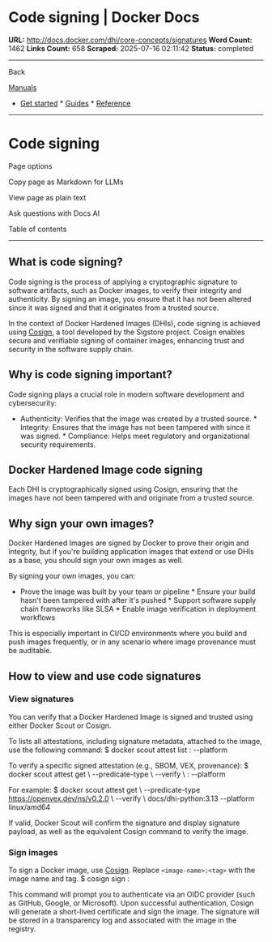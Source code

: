 # Code signing | Docker Docs

**URL:** http://docs.docker.com/dhi/core-concepts/signatures
**Word Count:** 1462
**Links Count:** 658
**Scraped:** 2025-07-16 02:11:42
**Status:** completed

---

Back

[Manuals](https://docs.docker.com/manuals/)

  * [Get started](http://docs.docker.com/get-started/)   * [Guides](http://docs.docker.com/guides/)   * [Reference](http://docs.docker.com/reference/)

* * *

# Code signing

Page options

Copy page as Markdown for LLMs

View page as plain text

Ask questions with Docs AI

Table of contents

* * *

## What is code signing?

Code signing is the process of applying a cryptographic signature to software artifacts, such as Docker images, to verify their integrity and authenticity. By signing an image, you ensure that it has not been altered since it was signed and that it originates from a trusted source.

In the context of Docker Hardened Images \(DHIs\), code signing is achieved using [Cosign](https://docs.sigstore.dev/), a tool developed by the Sigstore project. Cosign enables secure and verifiable signing of container images, enhancing trust and security in the software supply chain.

## Why is code signing important?

Code signing plays a crucial role in modern software development and cybersecurity:

  * Authenticity: Verifies that the image was created by a trusted source.   * Integrity: Ensures that the image has not been tampered with since it was signed.   * Compliance: Helps meet regulatory and organizational security requirements.

## Docker Hardened Image code signing

Each DHI is cryptographically signed using Cosign, ensuring that the images have not been tampered with and originate from a trusted source.

## Why sign your own images?

Docker Hardened Images are signed by Docker to prove their origin and integrity, but if you're building application images that extend or use DHIs as a base, you should sign your own images as well.

By signing your own images, you can:

  * Prove the image was built by your team or pipeline   * Ensure your build hasn't been tampered with after it's pushed   * Support software supply chain frameworks like SLSA   * Enable image verification in deployment workflows

This is especially important in CI/CD environments where you build and push images frequently, or in any scenario where image provenance must be auditable.

## How to view and use code signatures

### View signatures

You can verify that a Docker Hardened Image is signed and trusted using either Docker Scout or Cosign.

To lists all attestations, including signature metadata, attached to the image, use the following command:               $ docker scout attest list <image-name>:<tag> --platform <platform>     

To verify a specific signed attestation \(e.g., SBOM, VEX, provenance\):               $ docker scout attest get \       --predicate-type <predicate-uri> \       --verify \       <image-name>:<tag> --platform <platform>     

For example:               $ docker scout attest get \       --predicate-type https://openvex.dev/ns/v0.2.0 \       --verify \       docs/dhi-python:3.13 --platform linux/amd64     

If valid, Docker Scout will confirm the signature and display signature payload, as well as the equivalent Cosign command to verify the image.

### Sign images

To sign a Docker image, use [Cosign](https://docs.sigstore.dev/). Replace `<image-name>:<tag>` with the image name and tag.               $ cosign sign <image-name>:<tag>     

This command will prompt you to authenticate via an OIDC provider \(such as GitHub, Google, or Microsoft\). Upon successful authentication, Cosign will generate a short-lived certificate and sign the image. The signature will be stored in a transparency log and associated with the image in the registry.